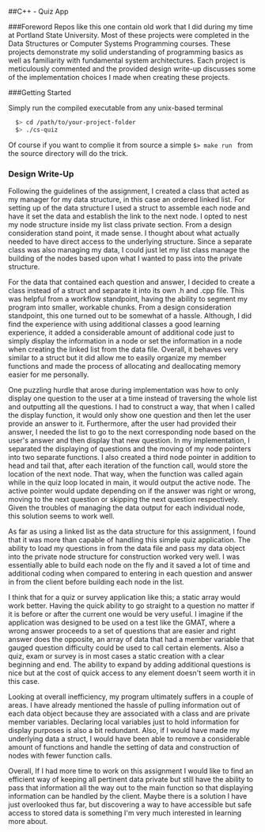 ##C++ - Quiz App

###Foreword
Repos like this one contain old work that I did during my time at Portland State University. Most of these projects were completed in the Data Structures or Computer Systems Programming courses. These projects demonstrate my solid understanding of programming basics as well as familiarity with fundamental system architectures. Each project is meticulously commented and the provided design write-up discusses some of the implementation choices I made when creating these projects.

###Getting Started

Simply run the compiled executable from any unix-based terminal

```bash
  $> cd /path/to/your-project-folder
  $> ./cs-quiz
  ```
Of course if you want to complie it from source a simple ```$> make run ``` from the source directory will do the trick.

### Design Write-Up

Following the guidelines of the assignment, I created a class that acted as my manager for my data structure, in this case an ordered linked list. For setting up of the data structure I used a struct to assemble each node and have it set the data and establish the link to the next node. I opted to nest my node structure inside my list class private section. From a design consideration stand point, it made sense. I thought about what actually needed to have direct access to the underlying structure. Since a separate class was also managing my data, I could just let my list class manage the building of the nodes based upon what I wanted to pass into the private structure.

For the data that contained each question and answer, I decided to create a class instead of a struct and separate it into its own .h and .cpp file. This was helpful from a workflow standpoint, having the ability to segment my program into smaller, workable chunks. From a design consideration standpoint, this one turned out to be somewhat of a hassle. Although, I did find the experience with using additional classes a good learning experience, it added a considerable amount of additional code just to simply display the information in a node or set the information in a node when creating the linked list from the data file. Overall, it behaves very similar to a struct but it did allow me to easily organize my member functions and made the process of allocating and deallocating memory easier for me personally.

One puzzling hurdle that arose during implementation was how to only display one question to the user at a time instead of traversing the whole list and outputting all the questions. I had to construct a way, that when I called the display function, it would only show one question and then let the user provide an answer to it. Furthermore, after the user had provided their answer, I needed the list to go to the next corresponding node based on the user's answer and then display that new question. In my implementation, I separated the displaying of questions and the moving of my node pointers into two separate functions. I also created a third node pointer in addition to head and tail that, after each iteration of the function call, would store the location of the next node. That way, when the function was called again while in the quiz loop located in main, it would output the active node. The active pointer would update depending on if the answer was right or wrong, moving to the next question or skipping the next question respectively. Given the troubles of managing the data output for each individual node, this solution seems to work well.

As far as using a linked list as the data structure for this assignment, I found that it was more than capable of handling this simple quiz application. The ability to load my questions in from the data file and pass my data object into the private node structure for construction worked very well. I was essentially able to build each node on the fly and it saved a lot of time and additional coding when compared to entering in each question and answer in from the client before building each node in the list.

I think that for a quiz or survey application like this; a static array would work better. Having the quick ability to go straight to a question no matter if it is before or after the current one would be very useful. I imagine if the application was designed to be used on a test like the GMAT, where a wrong answer proceeds to a set of questions that are easier and right answer does the opposite, an array of data that had a member variable that gauged question difficulty could be used to call certain elements. Also a quiz, exam or survey is in most cases a static creation with a clear beginning and end. The ability to expand by adding additional questions is nice but at the cost of quick access to any element doesn't seem worth it in this case.

Looking at overall inefficiency, my program ultimately suffers in a couple of areas. I have already mentioned the hassle of pulling information out of each data object because they are associated with a class and are private member variables. Declaring local variables just to hold information for display purposes is also a bit redundant. Also, if I would have made my underlying data a struct, I would have been able to remove a considerable amount of functions and handle the setting of data and construction of nodes with fewer function calls.

Overall, If I had more time to work on this assignment I would like to find an efficient way of keeping all pertinent data private but still have the ability to pass that information all the way out to the main function so that displaying information can be handled by the client. Maybe there is a solution I have just overlooked thus far, but discovering a way to have accessible but safe access to stored data is something I'm very much interested in learning more about.
